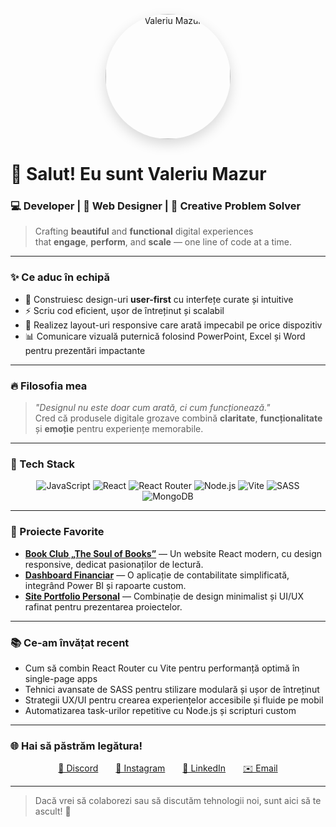 <p align="center">
  <img src="https://i.pinimg.com/736x/82/f9/bd/82f9bd232efb25e7b9b35e69c6b8a838.jpg" alt="Valeriu Mazur" width="200" style="border-radius: 50%; box-shadow: 0 8px 20px rgba(0,0,0,0.15);" />
</p>

# 👋 Salut! Eu sunt **Valeriu Mazur**

### 💻 Developer | 🎨 Web Designer | 🚀 Creative Problem Solver

> Crafting **beautiful** and **functional** digital experiences  
> that **engage**, **perform**, and **scale** — one line of code at a time.

---

### ✨ Ce aduc în echipă

- 🎯 Construiesc design-uri **user-first** cu interfețe curate și intuitive  
- ⚡ Scriu cod eficient, ușor de întreținut și scalabil  
- 📐 Realizez layout-uri responsive care arată impecabil pe orice dispozitiv  
- 📊 Comunicare vizuală puternică folosind PowerPoint, Excel și Word pentru prezentări impactante  

---

### 🔥 Filosofia mea

> *"Designul nu este doar cum arată, ci cum funcționează."*  
> Cred că produsele digitale grozave combină **claritate**, **funcționalitate** și **emoție** pentru experiențe memorabile.

---

### 🚀 Tech Stack

<p align="center">
  <img src="https://img.shields.io/badge/JavaScript-F7DF1E?style=for-the-badge&logo=javascript&logoColor=black" alt="JavaScript" />
  <img src="https://img.shields.io/badge/React-61DAFB?style=for-the-badge&logo=react&logoColor=black" alt="React" />
  <img src="https://img.shields.io/badge/React_Router-CA4245?style=for-the-badge&logo=react-router&logoColor=white" alt="React Router" />
  <img src="https://img.shields.io/badge/Node.js-339933?style=for-the-badge&logo=node.js&logoColor=white" alt="Node.js" />
  <img src="https://img.shields.io/badge/Vite-646CFF?style=for-the-badge&logo=vite&logoColor=white" alt="Vite" />
  <img src="https://img.shields.io/badge/SASS-hotpink?style=for-the-badge&logo=sass&logoColor=white" alt="SASS" />
  <img src="https://img.shields.io/badge/MongoDB-47A248?style=for-the-badge&logo=mongodb&logoColor=white" alt="MongoDB" />
</p>

---

### 📂 Proiecte Favorite

- **[Book Club „The Soul of Books”](#)** — Un website React modern, cu design responsive, dedicat pasionaților de lectură.  
- **[Dashboard Financiar](#)** — O aplicație de contabilitate simplificată, integrând Power BI și rapoarte custom.  
- **[Site Portfolio Personal](#)** — Combinație de design minimalist și UI/UX rafinat pentru prezentarea proiectelor.  

---

### 📚 Ce-am învățat recent

- Cum să combin React Router cu Vite pentru performanță optimă în single-page apps  
- Tehnici avansate de SASS pentru stilizare modulară și ușor de întreținut  
- Strategii UX/UI pentru crearea experiențelor accesibile și fluide pe mobil  
- Automatizarea task-urilor repetitive cu Node.js și scripturi custom  

---

### 🌐 Hai să păstrăm legătura!

<p align="center">
  <a href="https://discord.gg/valera_0001" target="_blank" rel="noopener" style="margin: 0 12px;">💬 Discord</a>  
  <a href="https://instagram.com/tech_valeriu" target="_blank" rel="noopener" style="margin: 0 12px;">📸 Instagram</a>  
  <a href="https://linkedin.com/in/valeriu-mazur-05a92a2a6" target="_blank" rel="noopener" style="margin: 0 12px;">🔗 LinkedIn</a>  
  <a href="mailto:valeriumazur023@gmail.com" target="_blank" rel="noopener" style="margin: 0 12px;">✉️ Email</a>
</p>

---

> Dacă vrei să colaborezi sau să discutăm tehnologii noi, sunt aici să te ascult! 🚀
